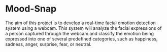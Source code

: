 # Mood-Snap
The aim of this project is to develop a real-time facial emotion detection system using a webcam. This system will analyze the facial expressions of a person captured through the webcam and classify the emotion being expressed into one of several predefined categories, such as happiness, sadness, anger, surprise, fear, or neutral.
